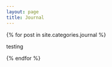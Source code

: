 ```yaml
---
layout: page
title: Journal
---
```


{% for post in site.categories.journal %}
  <p>testing</p>
{% endfor %}
